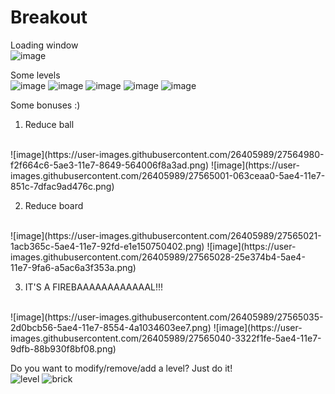 # Breakout

Loading window
<br />
![image](https://user-images.githubusercontent.com/26405989/27564886-72084492-5ae3-11e7-9cb6-1b38bdfc3f0b.png)

Some levels
<br />
![image](https://user-images.githubusercontent.com/26405989/27564894-7d0284d4-5ae3-11e7-9752-62fcce9d4774.png)
![image](https://user-images.githubusercontent.com/26405989/27564906-874fa7aa-5ae3-11e7-92fa-afa6c0457fcb.png)
![image](https://user-images.githubusercontent.com/26405989/27564912-8cfc27c8-5ae3-11e7-81c1-d32488093c2b.png)
![image](https://user-images.githubusercontent.com/26405989/27564917-9331c184-5ae3-11e7-8f9a-68bd73e56e17.png)
![image](https://user-images.githubusercontent.com/26405989/27564925-9db3f96a-5ae3-11e7-9472-2834477c372b.png)
<br />

Some bonuses :)
1) Reduce ball
<br />
![image](https://user-images.githubusercontent.com/26405989/27564980-f2f664c6-5ae3-11e7-8649-564006f8a3ad.png)
![image](https://user-images.githubusercontent.com/26405989/27565001-063ceaa0-5ae4-11e7-851c-7dfac9ad476c.png)
<br />

2) Reduce board
<br />
![image](https://user-images.githubusercontent.com/26405989/27565021-1acb365c-5ae4-11e7-92fd-e1e150750402.png)
![image](https://user-images.githubusercontent.com/26405989/27565028-25e374b4-5ae4-11e7-9fa6-a5ac6a3f353a.png)
<br />

3) IT'S A FIREBAAAAAAAAAAAAL!!!
<br />
![image](https://user-images.githubusercontent.com/26405989/27565035-2d0bcb56-5ae4-11e7-8554-4a1034603ee7.png)
![image](https://user-images.githubusercontent.com/26405989/27565040-3322f1fe-5ae4-11e7-9dfb-88b930f8bf08.png)
<br />

Do you want to modify/remove/add a level? Just do it!
<br />
![level](https://user-images.githubusercontent.com/26405989/27564968-dc2b05ee-5ae3-11e7-846c-085186b28961.PNG)
![brick](https://user-images.githubusercontent.com/26405989/27565240-bf578224-5ae5-11e7-90be-ba268dd9108b.PNG)
